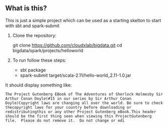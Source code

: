 ## What is this?

This is just a simple project which can be used as a starting skelton to start with sbt and spark-submit

1. Clone the repository:

	git clone https://github.com/cloudxlab/bigdata.git
	cd bigdata/spark/projects/helloworld

2. To run follow these steps:

	+ sbt package
	+ spark-submit target/scala-2.11/hello-world_2.11-1.0.jar

It should display something like:

	The Project Gutenberg EBook of The Adventures of Sherlock Holmesby Sir Arthur Conan Doyle(#15 in our series by Sir Arthur Conan Doyle)Copyright laws are changing all over the world. Be sure to check thecopyright laws for your country before downloading or redistributingthis or any other Project Gutenberg eBook.This header should be the first thing seen when viewing this ProjectGutenberg file.  Please do not remove it.  Do not change or edi
